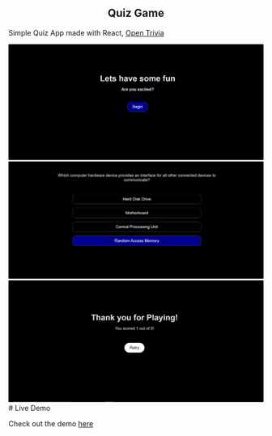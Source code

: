 <div align="center">
<h2>Quiz Game</h2>
</div>

Simple Quiz App made with React, [Open Trivia](https://opentdb.com/)

<img src= '1.png'>
<img src= '2.png'>
<img src= '3.png'>
# Live Demo

Check out the demo [here]()
